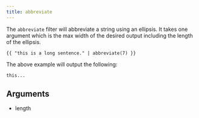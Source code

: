 ```yaml
---
title: abbreviate
---
```


The `abbreviate` filter will abbreviate a string using an ellipsis. It takes one argument which is the max
width of the desired output including the length of the ellipsis.
```twig
{{ "this is a long sentence." | abbreviate(7) }}
```
The above example will output the following:
```twig
this...
```

## Arguments
- length